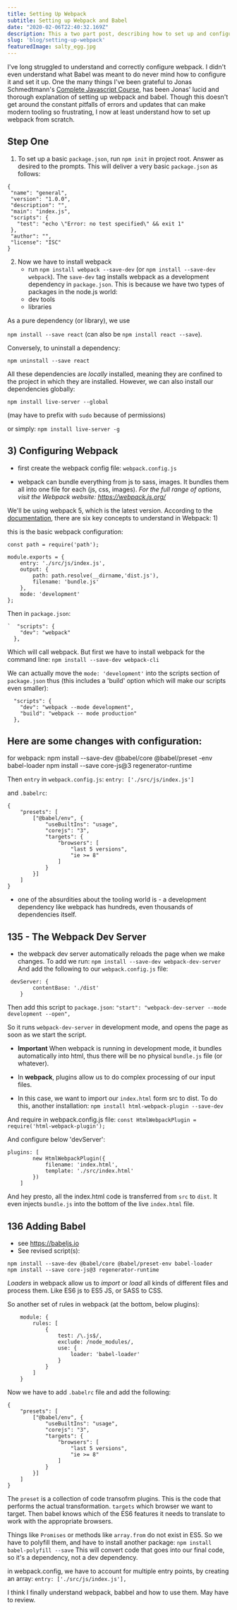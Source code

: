 ```yaml
---
title: Setting Up Webpack
subtitle: Setting up Webpack and Babel
date: "2020-02-06T22:40:32.169Z"
description: This a two part post, describing how to set up and configure Webpack and Babel.
slug: 'blog/setting-up-webpack'
featuredImage: salty_egg.jpg
---
```


  I've long struggled to understand and correctly configure webpack. I didn't even understand what Babel was meant to do never mind how to configure it and set it up. One the many things I've been grateful to Jonas Schmedtmann's <a href="https://www.udemy.com/course/the-complete-javascript-course/">Complete Javascript Course</a>, has been Jonas' lucid and thorough explanation of setting up webpack and babel. Though this doesn't get around the constant pitfalls of errors and updates that can make modern tooling so frustrating, I now at least understand how to set up webpack from scratch. 

## Step One

 1) To set up a basic `package.json`, run `npm init` in project root. Answer as desired to the prompts. This will deliver a very basic `package.json` as follows: 
 ```
 {
  "name": "general",
  "version": "1.0.0",
  "description": "",
  "main": "index.js",
  "scripts": {
    "test": "echo \"Error: no test specified\" && exit 1"
  },
  "author": "",
  "license": "ISC"
}
``` 

2) Now we have to install webpack
    - run `npm install webpack --save-dev` (or `npm install --save-dev webpack`). The `save-dev` tag installs webpack as a development dependency in `package.json`. This is because we have two types of packages in the node.js world: 
    - dev tools
    - libraries

As a pure dependency (or library), we use 

`npm install --save react` (can also be `npm install react --save`). 

Conversely, to uninstall a dependency: 

`npm uninstall --save react`

All these dependencies are *locally* installed, meaning they are confined to the project in which they are installed. However, we can also install our dependencies globally: 

`npm install live-server --global` 

(may have to prefix with `sudo` because of permissions) 

or simply: `npm install live-server -g`

## 3) Configuring Webpack

- first create the webpack config file: `webpack.config.js`

- webpack can bundle everything from js to sass, images. It bundles them all into one file for each (js, css, images). *For the full range of options, visit the Webpack website: https://webpack.js.org/*

We'll be using webpack 5, which is the latest version. According to the <a href="https://webpack.js.org/concepts/">documentation</a>, there are six key concepts to understand in Webpack: 
1) 

this is the basic webpack configuration: 
```
const path = require('path'); 

module.exports = {
    entry: './src/js/index.js',
    output: {
        path: path.resolve(__dirname,'dist.js'), 
        filename: 'bundle.js'
    }, 
    mode: 'development'
}; 
```

Then in `package.json`: 
```
`  "scripts": {
    "dev": "webpack"
  },
```

  Which will call webpack. But first we have to install webpack for the command line: 
  `npm install --save-dev webpack-cli`

  We can actually move the `mode: 'development'` into the scripts section of `package.json` thus (this includes a 'build' option which will make our scripts even smaller): 

```
  "scripts": {
    "dev": "webpack --mode development",
    "build": "webpack -- mode production"
  },
```

## Here are some changes with configuration: 

for webpack: 
npm install --save-dev @babel/core @babel/preset
-env babel-loader 
npm install --save core-js@3 regenerator-runtime
 
Then `entry` in `webpack.config.js`: 
    `entry: ['./src/js/index.js']`

and `.babelrc`: 
```
{
    "presets": [
        ["@babel/env", {
            "useBuiltIns": "usage",
            "corejs": "3", 
            "targets": {
                "browsers": [
                    "last 5 versions",
                    "ie >= 8"
                ]
            }
        }]
    ]
}
```

- one of the absurdities about the tooling world is - a development dependency like webpack has hundreds, even thousands of dependencies itself. 

## 135 - The Webpack Dev Server 

- the webpack dev server automatically reloads the page when we make changes. To add we run: 
    `npm install --save-dev webpack-dev-server`
And add the following to our `webpack.config.js` file: 

```
 devServer: {
        contentBase: './dist'
    }
```
Then add this script to `package.json`: `"start": "webpack-dev-server --mode development --open",`

So it runs `webpack-dev-server` in development mode, and opens the page as soon as we start the script. 
- **Important** When webpack is running in development mode, it bundles automatically into html, thus there will be no physical `bundle.js` file (or whatever). 

- In **webpack**, plugins allow us to do complex processing of our input files. 
- In this case, we want to import our `index.html` form src to dist. To do this, another installation: 
`npm install html-webpack-plugin --save-dev`

And require in webpack.config.js file: 
`const HtmlWebpackPlugin = require('html-webpack-plugin'); `

And configure below 'devServer': 
```
plugins: [
        new HtmlWebpackPlugin({
            filename: 'index.html', 
            template: './src/index.html'
        })
    ]
```
And hey presto, all the index.html code is transferred from `src` to `dist`. It even injects `bundle.js` into the bottom of the live `index.html` file. 

## 136 Adding Babel 

- see https://babeljs.io
- See revised script(s): 
```
npm install --save-dev @babel/core @babel/preset-env babel-loader 
npm install --save core-js@3 regenerator-runtime
```

*Loaders* in webpack allow us to *import* or *load* all kinds of different files and process them. Like ES6 js to ES5 JS, or SASS to CSS. 

So another set of rules in webpack (at the bottom, below plugins): 
```
    module: {
        rules: [
            {
                test: /\.js$/, 
                exclude: /node_modules/,
                use: {
                    loader: 'babel-loader'
                }
            }
        ]
    }
```

Now we have to add `.babelrc` file and add the following: 
```
{
    "presets": [
        ["@babel/env", {
            "useBuiltIns": "usage",
            "corejs": "3", 
            "targets": {
                "browsers": [
                    "last 5 versions",
                    "ie >= 8"
                ]
            }
        }]
    ]
}
```
The `preset` is a collection of code transofrm plugins. This is the code that performs the actual transformation. `targets` which browser we want to target. Then babel knows which of the ES6 features it needs to translate to work with the appropriate browsers. 

Things like `Promises` or methods like `array.from` do not exist in ES5. So we have to polyfill them, and have to install another package: 
`npm install babel-polyfill --save`
This will convert code that goes into our final code, so it's a dependency, not a dev dependency. 

in webpack.config, we have to account for multiple entry points, by creating an array: 
`entry: ['./src/js/index.js'],`

I think I finally understand webpack, babbel and how to use them. May have to review. 